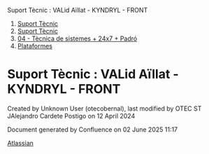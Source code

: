 Suport Tècnic : VALid Aïllat - KYNDRYL - FRONT  

1.  [Suport Tècnic](index.html)
2.  [Suport Tècnic](13893782.html)
3.  [04 - Tècnica de sistemes + 24x7 + Padró](26313202.html)
4.  [Plataformes](Plataformes_41520520.html)

Suport Tècnic : VALid Aïllat - KYNDRYL - FRONT
==============================================

Created by Unknown User (otecobernal), last modified by OTEC ST JAlejandro Cardete Postigo on 12 April 2024

Document generated by Confluence on 02 June 2025 11:17

[Atlassian](http://www.atlassian.com/)